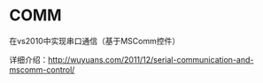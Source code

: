 COMM
====

 在vs2010中实现串口通信（基于MSComm控件）
 
详细介绍：http://wuyuans.com/2011/12/serial-communication-and-mscomm-control/

